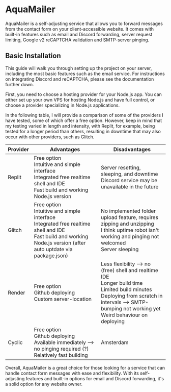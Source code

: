 # AquaMailer

AquaMailer is a self-adjusting service that allows you to forward messages from the contact form on your client-accessible website. It comes with built-in features such as email and Discord forwarding, server request limiting, Google v2 reCAPTCHA validation and SMTP-server pinging.

## Basic Installation

This guide will walk you through setting up the project on your server, including the most basic features such as the email service. For instructions on integrating Discord and reCAPTCHA, please see the documentation further down.

First, you need to choose a hosting provider for your Node.js app. You can either set up your own VPS for hosting Node.js and have full control, or choose a provider specializing in Node.js applications. 

In the following table, I will provide a comparison of some of the providers I have tested, some of which offer a free option. However, keep in mind that my testing varied in length and intensity, with Replit, for example, being tested for a longer period than others, resulting in downtime that may also occur with other providers, such as Glitch.

| Provider | Advantages | Disadvantages |
| --- | --- | --- |
| Replit | Free option<br>Intuitive and simple interface<br>Integrated free realtime shell and IDE<br>Fast build and working Node.js version| Server resetting, sleeping, and downtime<br>Discord service may be unavailable in the future |
| Glitch | Free option<br>Intuitive and simple interface<br>Integrated free realtime shell and IDE<br>Fast build and working Node.js version (after auto uptdate via package.json) | No implemented folder upload feature, requires zipping and unzipping<br>I think uptime robot isn't working and pinging not welcomed<br>Server sleeping |
| Render | Free option<br>Github deploying<br>Custom server-location|Less flexibility --> no (free) shell and realtime IDE<br>Longer build time<br>Limited build minutes<br>Deploying from scratch in intervals --> SMTP-bumping not working yet<br>Weird behaviour on deploying |
| Cyclic | Free option<br>Github deploying<br>Available immediately --> no pinging required (?)<br>Relatively fast building | Amsterdam |

Overall, AquaMailer is a great choice for those looking for a service that can handle contact form messages with ease and flexibility. With its self-adjusting features and built-in options for email and Discord forwarding, it's a solid option for any website owner.
